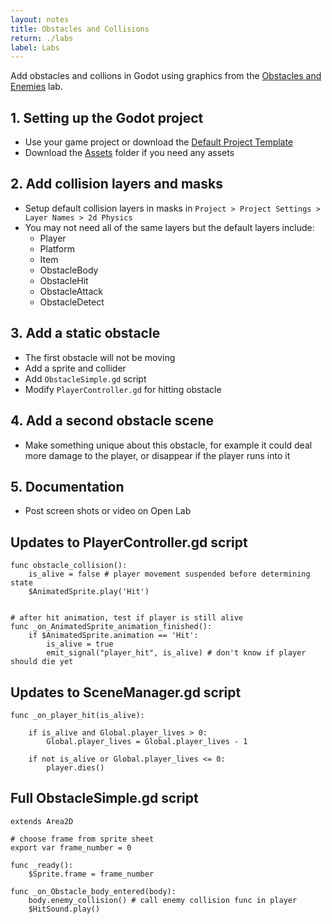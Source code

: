 ```yaml
---
layout: notes
title: Obstacles and Collisions
return: ./labs
label: Labs
---
```


<!-- <iframe width="560" height="315" src="https://www.youtube.com/embed/BWq6JFKtbUk?rel=0" frameborder="0" allowfullscreen></iframe> -->


Add obstacles and collions in Godot using graphics from the [Obstacles and Enemies](2-4_Obstacles_and_Enemies) lab.

## 1. Setting up the Godot project
- Use your game project or download the [Default Project Template](./270_Template.zip)
- Download the [Assets](./270_Assets.zip) folder if you need any assets

## 2. Add collision layers and masks
- Setup default collision layers in masks in `Project > Project Settings > Layer Names > 2d Physics`
- You may not need all of the same layers but the default layers include:
	- Player
	- Platform
	- Item
	- ObstacleBody
	- ObstacleHit
	- ObstacleAttack
	- ObstacleDetect

## 3. Add a static obstacle
- The first obstacle will not be moving
- Add a sprite and collider
- Add `ObstacleSimple.gd` script
- Modify `PlayerController.gd` for hitting obstacle


## 4. Add a second obstacle scene
- Make something unique about this obstacle, for example it could deal more damage to the player, or disappear if the player runs into it

## 5. Documentation
- Post screen shots or video on Open Lab


## Updates to PlayerController.gd script
```
func obstacle_collision():
	is_alive = false # player movement suspended before determining state
	$AnimatedSprite.play('Hit')


# after hit animation, test if player is still alive
func _on_AnimatedSprite_animation_finished():
	if $AnimatedSprite.animation == 'Hit':
		is_alive = true
		emit_signal("player_hit", is_alive) # don't know if player should die yet
```

## Updates to SceneManager.gd script
```
func _on_player_hit(is_alive):
	
	if is_alive and Global.player_lives > 0:
		Global.player_lives = Global.player_lives - 1
		
	if not is_alive or Global.player_lives <= 0:
		player.dies()
```

## Full ObstacleSimple.gd script
```
extends Area2D

# choose frame from sprite sheet
export var frame_number = 0 

func _ready():
	$Sprite.frame = frame_number

func _on_Obstacle_body_entered(body):
	body.enemy_collision() # call enemy collision func in player
	$HitSound.play()
```

